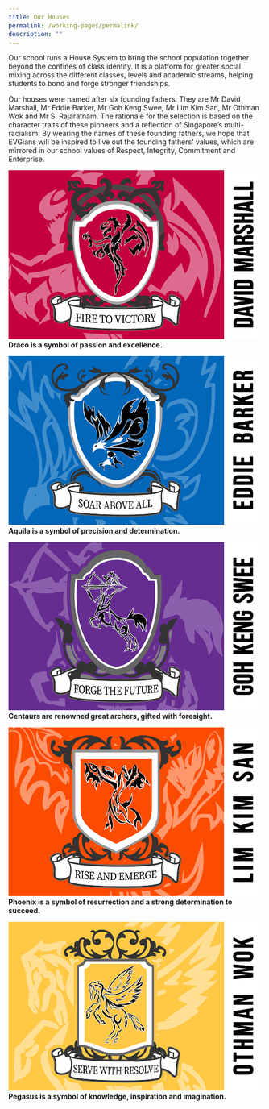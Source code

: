 ```yaml
---
title: Our Houses
permalink: /working-pages/permalink/
description: ""
---
```

Our school runs a House System to bring the school population together beyond the confines of class identity. It is a platform for greater social mixing across the different classes, levels and academic streams, helping students to bond and forge stronger friendships.

Our houses were named after six founding fathers. They are Mr David Marshall, Mr Eddie Barker, Mr Goh Keng Swee, Mr Lim Kim San, Mr Othman Wok and Mr S. Rajaratnam. The rationale for the selection is based on the character traits of these pioneers and a reflection of Singapore’s multi-racialism. By wearing the names of these founding fathers, we hope that EVGians will be inspired to live out the founding fathers’ values, which are mirrored in our school values of Respect, Integrity, Commitment and Enterprise.

![Draco is a symbol of passion and excellence.](/images/david%20marshall.png)
**Draco is a symbol of passion and excellence.**

![Aquila is a symbol of precision and determination.](/images/eddie%20barker.png)
**Aquila is a symbol of precision and determination.**

![Centaurs are renowned as great archers.](/images/goh%20keng%20swee.png)
**Centaurs are renowned great archers, gifted with foresight.**

![The Phoenix is a symbol of resurrection.](/images/lim%20kim%20san.png)
**Phoenix is a symbol of resurrection and a strong determination to succeed.**

![Pegasus is a symbol of knowledge, inspiration and imagination.](/images/othman%20wok.png)
**Pegasus is a symbol of knowledge, inspiration and imagination.**


